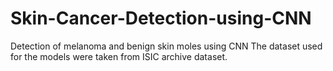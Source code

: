 # Skin-Cancer-Detection-using-CNN
Detection of melanoma and benign skin moles using CNN
The dataset used for the models were taken from ISIC archive dataset.
